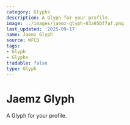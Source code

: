 ```yaml
---
category: Glyphs
description: A Glyph for your profile.
image: ../images/jaemz-glyph-03a95bf7af.png
last_updated: '2025-09-17'
name: Jaemz Glyph
source: WFCD
tags:
- Glyph
- Glyphs
tradable: false
type: Glyph
---
```


# Jaemz Glyph

A Glyph for your profile.


